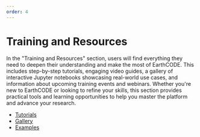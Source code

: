 ```yaml
---
order: 4
---
```

# Training and Resources

In the "Training and Resources" section, users will find everything they need to deepen their understanding and make the most of EarthCODE. This includes step-by-step tutorials, engaging video guides, a gallery of interactive Jupyter notebooks showcasing real-world use cases, and information about upcoming training events and webinars. Whether you're new to EarthCODE or looking to refine your skills, this section provides practical tools and learning opportunities to help you master the platform and advance your research.

- [Tutorials](./Tutorials%20and%20Learning%20Pathways.md)
- [Gallery](./Gallery.md)
- [Examples](https://esa-earthcode.github.io/examples/)
